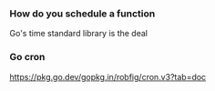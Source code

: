 ### How do you schedule a function
Go's time standard library is the deal

### Go cron
https://pkg.go.dev/gopkg.in/robfig/cron.v3?tab=doc